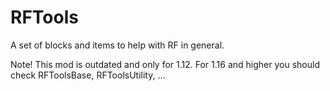# RFTools

A set of blocks and items to help with RF in general.

Note! This mod is outdated and only for 1.12. For 1.16 and higher you should check RFToolsBase, RFToolsUtility, ...

